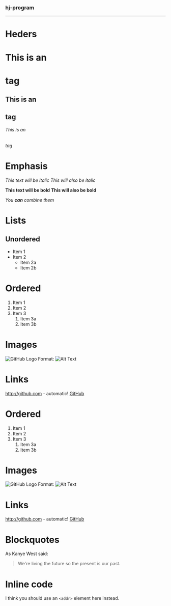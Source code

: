 ### hj-program
---------------------------
# Heders

# This is an <h1> tag
## This is an <h2> tag
###### This is an <h6> tag

# Emphasis

*This text will be italic*
_This will also be italic_

**This text will be bold**
__This will also be bold__

_You **can** combine them_

# Lists
## Unordered
* Item 1
* Item 2
  * Item 2a
  * Item 2b
 
# Ordered
1. Item 1
1. Item 2
1. Item 3
   1. Item 3a
   1. Item 3b
   
# Images
![GitHub Logo](/images/logo.png)
Format: ![Alt Text](url)

# Links
http://github.com - automatic!
[GitHub](http://github.com)

# Ordered
1. Item 1
1. Item 2
1. Item 3
   1. Item 3a
   1. Item 3b
   
# Images
![GitHub Logo](/images/logo.png)
Format: ![Alt Text](url)

# Links
http://github.com - automatic!
[GitHub](http://github.com)

# Blockquotes
As Kanye West said:

> We're living the future so
> the present is our past.

# Inline code
I think you should use an
`<addr>` element here instead.


